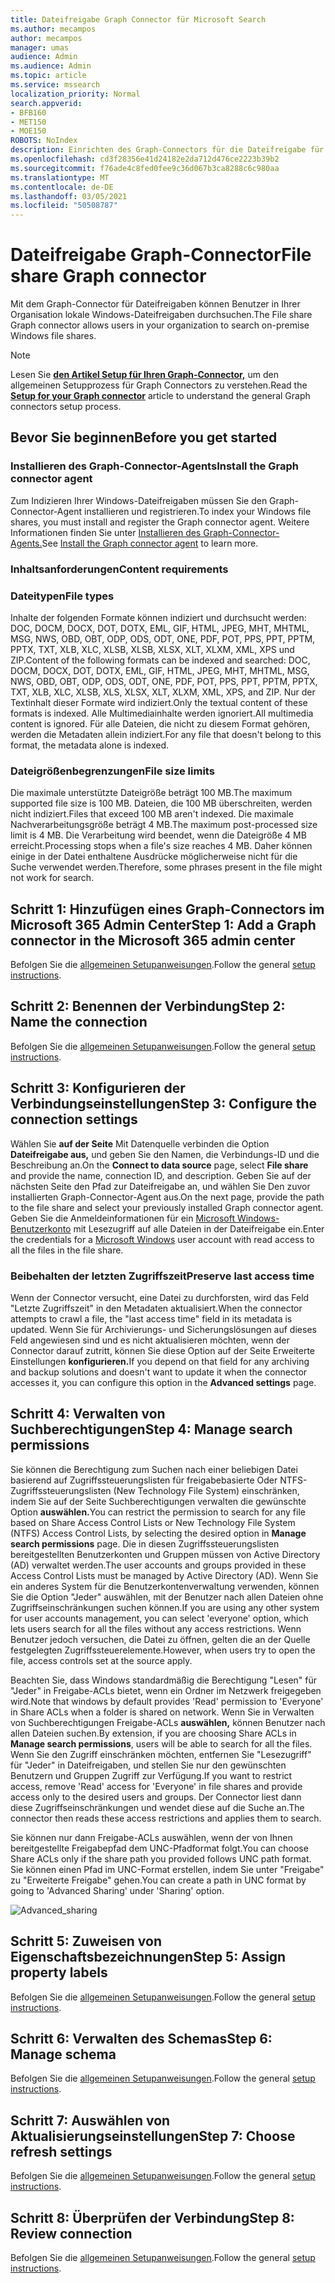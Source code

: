 ```yaml
---
title: Dateifreigabe Graph Connector für Microsoft Search
ms.author: mecampos
author: mecampos
manager: umas
audience: Admin
ms.audience: Admin
ms.topic: article
ms.service: mssearch
localization_priority: Normal
search.appverid:
- BFB160
- MET150
- MOE150
ROBOTS: NoIndex
description: Einrichten des Graph-Connectors für die Dateifreigabe für Microsoft Search
ms.openlocfilehash: cd3f28356e41d24182e2da712d476ce2223b39b2
ms.sourcegitcommit: f76ade4c8fed0fee9c36d067b3ca8288c6c980aa
ms.translationtype: MT
ms.contentlocale: de-DE
ms.lasthandoff: 03/05/2021
ms.locfileid: "50508787"
---
```

<!---Previous ms.author: rusamai --->

# <a name="file-share-graph-connector"></a><span data-ttu-id="b8959-103">Dateifreigabe Graph-Connector</span><span class="sxs-lookup"><span data-stu-id="b8959-103">File share Graph connector</span></span>

<span data-ttu-id="b8959-104">Mit dem Graph-Connector für Dateifreigaben können Benutzer in Ihrer Organisation lokale Windows-Dateifreigaben durchsuchen.</span><span class="sxs-lookup"><span data-stu-id="b8959-104">The File share Graph connector allows users in your organization to search on-premise Windows file shares.</span></span>

> [!NOTE]
> <span data-ttu-id="b8959-105">Lesen Sie [**den Artikel Setup für Ihren Graph-Connector,**](configure-connector.md) um den allgemeinen Setupprozess für Graph Connectors zu verstehen.</span><span class="sxs-lookup"><span data-stu-id="b8959-105">Read the [**Setup for your Graph connector**](configure-connector.md) article to understand the general Graph connectors setup process.</span></span>

## <a name="before-you-get-started"></a><span data-ttu-id="b8959-106">Bevor Sie beginnen</span><span class="sxs-lookup"><span data-stu-id="b8959-106">Before you get started</span></span>

### <a name="install-the-graph-connector-agent"></a><span data-ttu-id="b8959-107">Installieren des Graph-Connector-Agents</span><span class="sxs-lookup"><span data-stu-id="b8959-107">Install the Graph connector agent</span></span>

<span data-ttu-id="b8959-108">Zum Indizieren Ihrer Windows-Dateifreigaben müssen Sie den Graph-Connector-Agent installieren und registrieren.</span><span class="sxs-lookup"><span data-stu-id="b8959-108">To index your Windows file shares, you must install and register the Graph connector agent.</span></span> <span data-ttu-id="b8959-109">Weitere Informationen finden Sie unter [Installieren des Graph-Connector-Agents.](on-prem-agent.md)</span><span class="sxs-lookup"><span data-stu-id="b8959-109">See [Install the Graph connector agent](on-prem-agent.md) to learn more.</span></span>  

### <a name="content-requirements"></a><span data-ttu-id="b8959-110">Inhaltsanforderungen</span><span class="sxs-lookup"><span data-stu-id="b8959-110">Content requirements</span></span>

### <a name="file-types"></a><span data-ttu-id="b8959-111">Dateitypen</span><span class="sxs-lookup"><span data-stu-id="b8959-111">File types</span></span>

<span data-ttu-id="b8959-112">Inhalte der folgenden Formate können indiziert und durchsucht werden: DOC, DOCM, DOCX, DOT, DOTX, EML, GIF, HTML, JPEG, MHT, MHTML, MSG, NWS, OBD, OBT, ODP, ODS, ODT, ONE, PDF, POT, PPS, PPT, PPTM, PPTX, TXT, XLB, XLC, XLSB, XLSB, XLSX, XLT, XLXM, XML, XPS und ZIP.</span><span class="sxs-lookup"><span data-stu-id="b8959-112">Content of the following formats can be indexed and searched: DOC, DOCM, DOCX, DOT, DOTX, EML, GIF, HTML, JPEG, MHT, MHTML, MSG, NWS, OBD, OBT, ODP, ODS, ODT, ONE, PDF, POT, PPS, PPT, PPTM, PPTX, TXT, XLB, XLC, XLSB, XLS, XLSX, XLT, XLXM, XML, XPS, and ZIP.</span></span> <span data-ttu-id="b8959-113">Nur der Textinhalt dieser Formate wird indiziert.</span><span class="sxs-lookup"><span data-stu-id="b8959-113">Only the textual content of these formats is indexed.</span></span> <span data-ttu-id="b8959-114">Alle Multimediainhalte werden ignoriert.</span><span class="sxs-lookup"><span data-stu-id="b8959-114">All multimedia content is ignored.</span></span> <span data-ttu-id="b8959-115">Für alle Dateien, die nicht zu diesem Format gehören, werden die Metadaten allein indiziert.</span><span class="sxs-lookup"><span data-stu-id="b8959-115">For any file that doesn't belong to this format, the metadata alone is indexed.</span></span>

### <a name="file-size-limits"></a><span data-ttu-id="b8959-116">Dateigrößenbegrenzungen</span><span class="sxs-lookup"><span data-stu-id="b8959-116">File size limits</span></span>

<span data-ttu-id="b8959-117">Die maximale unterstützte Dateigröße beträgt 100 MB.</span><span class="sxs-lookup"><span data-stu-id="b8959-117">The maximum supported file size is 100 MB.</span></span> <span data-ttu-id="b8959-118">Dateien, die 100 MB überschreiten, werden nicht indiziert.</span><span class="sxs-lookup"><span data-stu-id="b8959-118">Files that exceed 100 MB aren't indexed.</span></span> <span data-ttu-id="b8959-119">Die maximale Nachverarbeitungsgröße beträgt 4 MB.</span><span class="sxs-lookup"><span data-stu-id="b8959-119">The maximum post-processed size limit is 4 MB.</span></span> <span data-ttu-id="b8959-120">Die Verarbeitung wird beendet, wenn die Dateigröße 4 MB erreicht.</span><span class="sxs-lookup"><span data-stu-id="b8959-120">Processing stops when a file's size reaches 4 MB.</span></span> <span data-ttu-id="b8959-121">Daher können einige in der Datei enthaltene Ausdrücke möglicherweise nicht für die Suche verwendet werden.</span><span class="sxs-lookup"><span data-stu-id="b8959-121">Therefore, some phrases present in the file might not work for search.</span></span>

## <a name="step-1-add-a-graph-connector-in-the-microsoft-365-admin-center"></a><span data-ttu-id="b8959-122">Schritt 1: Hinzufügen eines Graph-Connectors im Microsoft 365 Admin Center</span><span class="sxs-lookup"><span data-stu-id="b8959-122">Step 1: Add a Graph connector in the Microsoft 365 admin center</span></span>

<span data-ttu-id="b8959-123">Befolgen Sie die [allgemeinen Setupanweisungen](https://docs.microsoft.com/microsoftsearch/configure-connector).</span><span class="sxs-lookup"><span data-stu-id="b8959-123">Follow the general [setup instructions](https://docs.microsoft.com/microsoftsearch/configure-connector).</span></span>
<!---If the above phrase does not apply, delete it and insert specific details for your data source that are different from general setup instructions.-->

## <a name="step-2-name-the-connection"></a><span data-ttu-id="b8959-124">Schritt 2: Benennen der Verbindung</span><span class="sxs-lookup"><span data-stu-id="b8959-124">Step 2: Name the connection</span></span>

<span data-ttu-id="b8959-125">Befolgen Sie die [allgemeinen Setupanweisungen](https://docs.microsoft.com/microsoftsearch/configure-connector).</span><span class="sxs-lookup"><span data-stu-id="b8959-125">Follow the general [setup instructions](https://docs.microsoft.com/microsoftsearch/configure-connector).</span></span>
<!---If the above phrase does not apply, delete it and insert specific details for your data source that are different from general setup instructions.-->

## <a name="step-3-configure-the-connection-settings"></a><span data-ttu-id="b8959-126">Schritt 3: Konfigurieren der Verbindungseinstellungen</span><span class="sxs-lookup"><span data-stu-id="b8959-126">Step 3: Configure the connection settings</span></span>

<span data-ttu-id="b8959-127">Wählen Sie **auf der Seite** Mit Datenquelle verbinden die Option **Dateifreigabe aus,** und geben Sie den Namen, die Verbindungs-ID und die Beschreibung an.</span><span class="sxs-lookup"><span data-stu-id="b8959-127">On the **Connect to data source** page, select **File share** and provide the name, connection ID, and description.</span></span> <span data-ttu-id="b8959-128">Geben Sie auf der nächsten Seite den Pfad zur Dateifreigabe an, und wählen Sie Den zuvor installierten Graph-Connector-Agent aus.</span><span class="sxs-lookup"><span data-stu-id="b8959-128">On the next page, provide the path to the file share and select your previously installed Graph connector agent.</span></span> <span data-ttu-id="b8959-129">Geben Sie die Anmeldeinformationen für ein [Microsoft Windows-Benutzerkonto](https://microsoft.com/windows) mit Lesezugriff auf alle Dateien in der Dateifreigabe ein.</span><span class="sxs-lookup"><span data-stu-id="b8959-129">Enter the credentials for a [Microsoft Windows](https://microsoft.com/windows) user account with read access to all the files in the file share.</span></span>

### <a name="preserve-last-access-time"></a><span data-ttu-id="b8959-130">Beibehalten der letzten Zugriffszeit</span><span class="sxs-lookup"><span data-stu-id="b8959-130">Preserve last access time</span></span>

<span data-ttu-id="b8959-131">Wenn der Connector versucht, eine Datei zu durchforsten, wird das Feld "Letzte Zugriffszeit" in den Metadaten aktualisiert.</span><span class="sxs-lookup"><span data-stu-id="b8959-131">When the connector attempts to crawl a file, the "last access time" field in its metadata is updated.</span></span> <span data-ttu-id="b8959-132">Wenn Sie für Archivierungs- und Sicherungslösungen auf dieses Feld angewiesen sind und es nicht aktualisieren möchten, wenn der Connector darauf zutritt, können Sie diese Option auf der Seite Erweiterte Einstellungen **konfigurieren.**</span><span class="sxs-lookup"><span data-stu-id="b8959-132">If you depend on that field for any archiving and backup solutions and doesn't want to update it when the connector accesses it, you can configure this option in the **Advanced settings** page.</span></span>

## <a name="step-4-manage-search-permissions"></a><span data-ttu-id="b8959-133">Schritt 4: Verwalten von Suchberechtigungen</span><span class="sxs-lookup"><span data-stu-id="b8959-133">Step 4: Manage search permissions</span></span>

<span data-ttu-id="b8959-134">Sie können die Berechtigung zum Suchen nach einer beliebigen Datei basierend auf Zugriffssteuerungslisten für freigabebasierte Oder NTFS-Zugriffssteuerungslisten (New Technology File System) einschränken, indem Sie auf der Seite Suchberechtigungen verwalten die gewünschte Option **auswählen.**</span><span class="sxs-lookup"><span data-stu-id="b8959-134">You can restrict the permission to search for any file based on Share Access Control Lists or New Technology File System (NTFS) Access Control Lists, by selecting the desired option in **Manage search permissions** page.</span></span> <span data-ttu-id="b8959-135">Die in diesen Zugriffssteuerungslisten bereitgestellten Benutzerkonten und Gruppen müssen von Active Directory (AD) verwaltet werden.</span><span class="sxs-lookup"><span data-stu-id="b8959-135">The user accounts and groups provided in these Access Control Lists must be managed by Active Directory (AD).</span></span> <span data-ttu-id="b8959-136">Wenn Sie ein anderes System für die Benutzerkontenverwaltung verwenden, können Sie die Option "Jeder" auswählen, mit der Benutzer nach allen Dateien ohne Zugriffseinschränkungen suchen können.</span><span class="sxs-lookup"><span data-stu-id="b8959-136">If you are using any other system for user accounts management, you can select 'everyone' option, which lets users search for all the files without any access restrictions.</span></span> <span data-ttu-id="b8959-137">Wenn Benutzer jedoch versuchen, die Datei zu öffnen, gelten die an der Quelle festgelegten Zugriffssteuerelemente.</span><span class="sxs-lookup"><span data-stu-id="b8959-137">However, when users try to open the file, access controls set at the source apply.</span></span>

<span data-ttu-id="b8959-138">Beachten Sie, dass Windows standardmäßig die Berechtigung "Lesen" für "Jeder" in Freigabe-ACLs bietet, wenn ein Ordner im Netzwerk freigegeben wird.</span><span class="sxs-lookup"><span data-stu-id="b8959-138">Note that windows by default provides 'Read' permission to 'Everyone' in Share ACLs when a folder is shared on network.</span></span> <span data-ttu-id="b8959-139">Wenn Sie in Verwalten von Suchberechtigungen Freigabe-ACLs **auswählen,** können Benutzer nach allen Dateien suchen.</span><span class="sxs-lookup"><span data-stu-id="b8959-139">By extension, if you are choosing Share ACLs in **Manage search permissions**, users will be able to search for all the files.</span></span> <span data-ttu-id="b8959-140">Wenn Sie den Zugriff einschränken möchten, entfernen Sie "Lesezugriff" für "Jeder" in Dateifreigaben, und stellen Sie nur den gewünschten Benutzern und Gruppen Zugriff zur Verfügung.</span><span class="sxs-lookup"><span data-stu-id="b8959-140">If you want to restrict access, remove 'Read' access for 'Everyone' in file shares and provide access only to the desired users and groups.</span></span> <span data-ttu-id="b8959-141">Der Connector liest dann diese Zugriffseinschränkungen und wendet diese auf die Suche an.</span><span class="sxs-lookup"><span data-stu-id="b8959-141">The connector then reads these access restrictions and applies them to search.</span></span>

<span data-ttu-id="b8959-142">Sie können nur dann Freigabe-ACLs auswählen, wenn der von Ihnen bereitgestellte Freigabepfad dem UNC-Pfadformat folgt.</span><span class="sxs-lookup"><span data-stu-id="b8959-142">You can choose Share ACLs only if the share path you provided follows UNC path format.</span></span> <span data-ttu-id="b8959-143">Sie können einen Pfad im UNC-Format erstellen, indem Sie unter "Freigabe" zu "Erweiterte Freigabe" gehen.</span><span class="sxs-lookup"><span data-stu-id="b8959-143">You can create a path in UNC format by going to 'Advanced Sharing' under 'Sharing' option.</span></span>

![Advanced_sharing](media/file-connector/file-advanced-sharing.png)

## <a name="step-5-assign-property-labels"></a><span data-ttu-id="b8959-145">Schritt 5: Zuweisen von Eigenschaftsbezeichnungen</span><span class="sxs-lookup"><span data-stu-id="b8959-145">Step 5: Assign property labels</span></span>

<span data-ttu-id="b8959-146">Befolgen Sie die [allgemeinen Setupanweisungen](https://docs.microsoft.com/microsoftsearch/configure-connector).</span><span class="sxs-lookup"><span data-stu-id="b8959-146">Follow the general [setup instructions](https://docs.microsoft.com/microsoftsearch/configure-connector).</span></span>
<!---If the above phrase does not apply, delete it and insert specific details for your data source that are different from general setup instructions.-->

## <a name="step-6-manage-schema"></a><span data-ttu-id="b8959-147">Schritt 6: Verwalten des Schemas</span><span class="sxs-lookup"><span data-stu-id="b8959-147">Step 6: Manage schema</span></span>

<span data-ttu-id="b8959-148">Befolgen Sie die [allgemeinen Setupanweisungen](https://docs.microsoft.com/microsoftsearch/configure-connector).</span><span class="sxs-lookup"><span data-stu-id="b8959-148">Follow the general [setup instructions](https://docs.microsoft.com/microsoftsearch/configure-connector).</span></span>
<!---If the above phrase does not apply, delete it and insert specific details for your data source that are different from general setup instructions.-->

## <a name="step-7-choose-refresh-settings"></a><span data-ttu-id="b8959-149">Schritt 7: Auswählen von Aktualisierungseinstellungen</span><span class="sxs-lookup"><span data-stu-id="b8959-149">Step 7: Choose refresh settings</span></span>

<span data-ttu-id="b8959-150">Befolgen Sie die [allgemeinen Setupanweisungen](https://docs.microsoft.com/microsoftsearch/configure-connector).</span><span class="sxs-lookup"><span data-stu-id="b8959-150">Follow the general [setup instructions](https://docs.microsoft.com/microsoftsearch/configure-connector).</span></span>
<!---If the above phrase does not apply, delete it and insert specific details for your data source that are different from general setup instructions.-->

## <a name="step-8-review-connection"></a><span data-ttu-id="b8959-151">Schritt 8: Überprüfen der Verbindung</span><span class="sxs-lookup"><span data-stu-id="b8959-151">Step 8: Review connection</span></span>

<span data-ttu-id="b8959-152">Befolgen Sie die [allgemeinen Setupanweisungen](https://docs.microsoft.com/microsoftsearch/configure-connector).</span><span class="sxs-lookup"><span data-stu-id="b8959-152">Follow the general [setup instructions](https://docs.microsoft.com/microsoftsearch/configure-connector).</span></span>
<!---If the above phrase does not apply, delete it and insert specific details for your data source that are different from general setup 
instructions.-->

<!---## Troubleshooting-->
<!---Insert troubleshooting recommendations for this data source-->

<!---## Limitations-->
<!---Insert limitations for this data source-->
